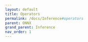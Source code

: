 ```yaml
---
layout: default
title: Operators
permalink: /docs/Inference#operators
parent: ONNX
grand_parent: Inference
nav_order: 1
---
```

